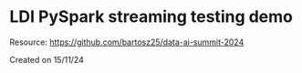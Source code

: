 # LDI PySpark streaming testing demo

Resource: https://github.com/bartosz25/data-ai-summit-2024

Created on 15/11/24

